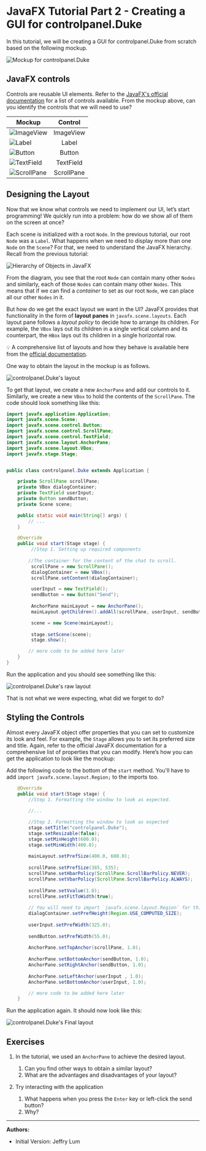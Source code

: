 # JavaFX Tutorial Part 2 - Creating a GUI for controlpanel.Duke

In this tutorial, we will be creating a GUI for controlpanel.Duke from scratch based on the following mockup.

![Mockup for controlpanel.Duke](assets/DukeMockup.png)

## JavaFX controls

Controls are reusable UI elements. Refer to the [JavaFX's official documentation](https://openjfx.io/javadoc/11/javafx.controls/javafx/scene/control/package-summary.html) for a list of controls available.
From the mockup above, can you identify the controls that we will need to use? 

Mockup | Control 
------ | :---: |
![ImageView](assets/MockupImageView.png) | ImageView
![Label](assets/MockupLabel.png) | Label
![Button](assets/MockupButton.png) | Button
![TextField](assets/MockupTextField.png) | TextField
![ScrollPane](assets/MockupScrollPane.png) | ScrollPane

## Designing the Layout

Now that we know what controls we need to implement our UI, let’s start programming! We quickly run into a problem: how do we show all of them on the screen at once? 

Each scene is initialized with a root `Node`. In the previous tutorial, our root `Node` was a `Label`.
What happens when we need to display more than one `Node` on the `Scene`? For that, we need to understand the JavaFX hierarchy. Recall from the previous tutorial:

![Hierarchy of Objects in JavaFX](assets/JavaFxHierarchy.png)
 
From the diagram, you see that the root `Node` can contain many other `Nodes` and similarly, each of those `Nodes` can contain many other `Nodes`. This means that if we can find a _container_ to set as our root `Node`, we can place all our other `Nodes` in it.

But how do we get the exact layout we want in the UI? JavaFX provides that functionality in the form of **layout panes** in `javafx.scene.layouts`. Each layout pane follows a _layout policy_ to decide how to arrange its children. For example, the `VBox` lays out its children in a single vertical column and its counterpart, the `HBox` lays out its children in a single horizontal row. 

:bulb: A comprehensive list of layouts and how they behave is available here from the [official documentation](https://openjfx.io/javadoc/11/javafx.graphics/javafx/scene/layout/package-summary.html).

One way to obtain the layout in the mockup is as follows. 

![controlpanel.Duke's layout](assets/DukeSceneGraph.png) 

To get that layout, we create a new `AnchorPane` and add our controls to it. Similarly, we create a new `VBox` to hold the contents of the `ScrollPane`. The code should look something like this:

```java
import javafx.application.Application;
import javafx.scene.Scene;
import javafx.scene.control.Button;
import javafx.scene.control.ScrollPane;
import javafx.scene.control.TextField;
import javafx.scene.layout.AnchorPane;
import javafx.scene.layout.VBox;
import javafx.stage.Stage;


public class controlpanel.Duke extends Application {

    private ScrollPane scrollPane;
    private VBox dialogContainer;
    private TextField userInput;
    private Button sendButton;
    private Scene scene;

    public static void main(String[] args) {
        // ... 
    }

    @Override
    public void start(Stage stage) {
         //Step 1. Setting up required components
         
        //The container for the content of the chat to scroll.
         scrollPane = new ScrollPane();
         dialogContainer = new VBox();
         scrollPane.setContent(dialogContainer);

         userInput = new TextField();
         sendButton = new Button("Send");
     
         AnchorPane mainLayout = new AnchorPane();
         mainLayout.getChildren().addAll(scrollPane, userInput, sendButton);

         scene = new Scene(mainLayout);
     
         stage.setScene(scene);
         stage.show();

        // more code to be added here later
    }
}
```

Run the application and you should see something like this:

![controlpanel.Duke's raw layout](assets/RawLayout.png)
 
That is not what we were expecting, what did we forget to do?

## Styling the Controls

Almost every JavaFX object offer properties that you can set to customize its look and feel. For example, the `Stage` allows you to set its preferred size and title. Again, refer to the official JavaFX documentation for a comprehensive list of properties that you can modify. Here’s how you can get the application to look like the mockup:

Add the following code to the bottom of the `start` method. You'll have to add `import javafx.scene.layout.Region;` to the imports too.

```java
    @Override
    public void start(Stage stage) {
        //Step 1. Formatting the window to look as expected.
         
        //...

        //Step 2. Formatting the window to look as expected
        stage.setTitle("controlpanel.Duke");
        stage.setResizable(false);
        stage.setMinHeight(600.0);
        stage.setMinWidth(400.0);
        
        mainLayout.setPrefSize(400.0, 600.0);
        
        scrollPane.setPrefSize(385, 535);
        scrollPane.setHbarPolicy(ScrollPane.ScrollBarPolicy.NEVER);
        scrollPane.setVbarPolicy(ScrollPane.ScrollBarPolicy.ALWAYS);
        
        scrollPane.setVvalue(1.0);
        scrollPane.setFitToWidth(true);
        
        // You will need to import `javafx.scene.layout.Region` for this. 
        dialogContainer.setPrefHeight(Region.USE_COMPUTED_SIZE);
        
        userInput.setPrefWidth(325.0);
        
        sendButton.setPrefWidth(55.0);
        
        AnchorPane.setTopAnchor(scrollPane, 1.0);
        
        AnchorPane.setBottomAnchor(sendButton, 1.0);
        AnchorPane.setRightAnchor(sendButton, 1.0);
        
        AnchorPane.setLeftAnchor(userInput , 1.0);
        AnchorPane.setBottomAnchor(userInput, 1.0);

        // more code to be added here later
    }
```

Run the application again. It should now look like this:

![controlpanel.Duke's Final layout](assets/FinalLayout.png)

## Exercises

1. In the tutorial, we used an `AnchorPane` to achieve the desired layout.  
   1. Can you find other ways to obtain a similar layout? 
   1. What are the advantages and disadvantages of your layout?

1. Try interacting with the application
   1. What happens when you press the `Enter` key or left-click the send button?
   1. Why?

--------------------------------------------------------------------------------
**Authors:**
* Initial Version: Jeffry Lum
